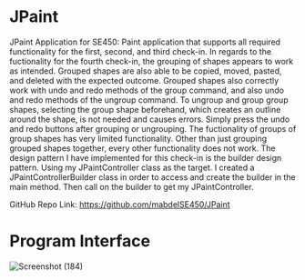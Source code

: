 # JPaint
JPaint Application for SE450:
Paint application that supports all required functionality for the first, second, and third check-in. In regards to the fuctionality for the fourth check-in, the grouping of shapes appears to work as intended. Grouped shapes are also
able to be copied, moved, pasted, and deleted with the expected outcome. Grouped shapes also correctly work with undo and redo methods of the group command, and also undo and redo methods of the ungroup command. To ungroup and group group shapes, selecting the group shape beforehand, which creates an outline around the shape, is not needed and causes errors. Simply press the undo and redo buttons after grouping or ungrouping. The fuctionality of groups of group shapes has very limited functionality. Other than just grouping grouped shapes together, every other functionality does not work. The design pattern I have implemented for this check-in is the builder design pattern. Using my JPaintController class as the target. I created a JPaintControllerBuilder class in order to access and create the builder in the main method. Then call on the builder to get my JPaintController.

GitHub Repo Link:
https://github.com/mabdelSE450/JPaint

# Program Interface
![Screenshot (184)](https://github.com/mabdelsPROJECTS/JPaint/assets/137844707/a081165c-743e-4ab8-b31d-9c8b42396dda)
